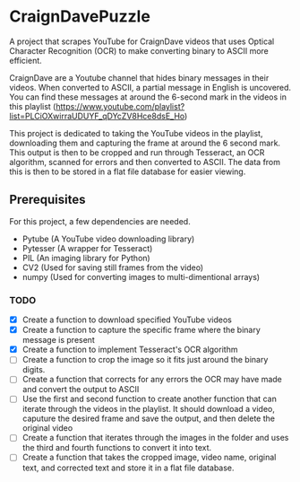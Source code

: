 # CraignDavePuzzle
A project that scrapes YouTube for CraignDave videos that uses Optical Character Recognition (OCR) to make converting binary to ASCII more efficient.

CraignDave are a Youtube channel that hides binary messages in their videos. When converted to ASCII, a partial message in English is uncovered. You can find these messages at around the 6-second mark in the videos in this playlist (https://www.youtube.com/playlist?list=PLCiOXwirraUDUYF_qDYcZV8Hce8dsE_Ho)  

This project is dedicated to taking the YouTube videos in the playlist, downloading them and capturing the frame at around the 6 second mark. This output is then to be cropped and run through Tesseract, an OCR algorithm, scanned for errors and then converted to ASCII. The data from this is then to be stored in a flat file database for easier viewing.

## Prerequisites
For this project, a few dependencies are needed.
- Pytube (A YouTube video downloading library) 
- Pytesser (A wrapper for Tesseract)
- PIL (An imaging library for Python)
- CV2 (Used for saving still frames from the video)
- numpy (Used for converting images to multi-dimentional arrays)

### TODO
- [x] Create a function to download specified YouTube videos
- [x] Create a function to capture the specific frame where the binary message is present
- [x] Create a function to implement Tesseract's OCR algorithm
- [ ] Create a function to crop the image so it fits just around the binary digits.
- [ ] Create a function that corrects for any errors the OCR may have made and convert the output to ASCII
- [ ] Use the first and second function to create another function that can iterate through the videos in the playlist. It should download a video, caputure the desired frame and save the output, and then delete the original video
- [ ] Create a function that iterates through the images in the folder and uses the third and fourth functions to convert it into text.
- [ ] Create a function that takes the cropped image, video name, original text, and corrected text and store it in a flat file database. 
